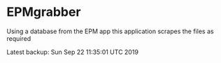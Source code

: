# EPMgrabber
Using a database from the EPM app this application scrapes the files as required


Latest backup: Sun Sep 22 11:35:01 UTC 2019
